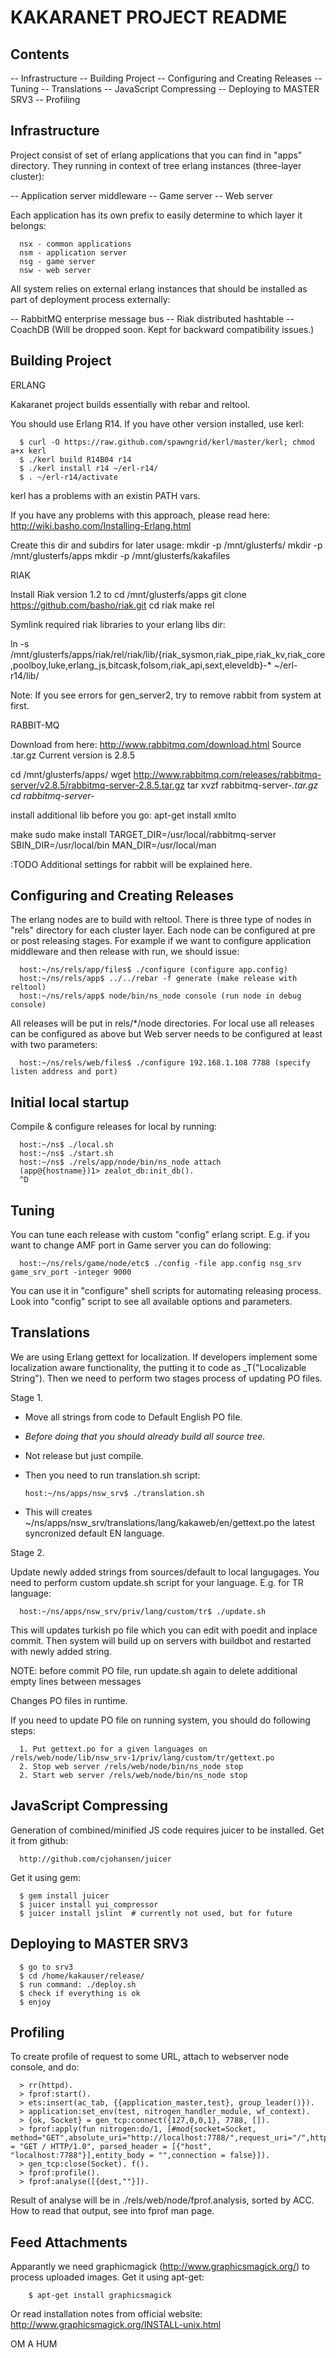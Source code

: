 
KAKARANET PROJECT README
==========================

Contents
--------

   -- Infrastructure
   -- Building Project
   -- Configuring and Creating Releases
   -- Tuning
   -- Translations
   -- JavaScript Compressing
   -- Deploying to MASTER SRV3
   -- Profiling

Infrastructure
--------------

Project consist of set of erlang applications
that you can find in "apps" directory. They running
in context of tree erlang instances (three-layer cluster):

   -- Application server middleware
   -- Game server
   -- Web server

Each application has its own prefix to easily determine
to which layer it belongs:

      nsx - common applications
      nsm - application server
      nsg - game server
      nsw - web server

All system relies on external erlang instances
that should be installed as part of deployment process externally:

   -- RabbitMQ enterprise message bus
   -- Riak distributed hashtable
   -- CoachDB (Will be dropped soon. Kept for backward compatibility issues.)

Building Project
----------------

ERLANG

Kakaranet project builds essentially with rebar and reltool.

You should use Erlang R14.
If you have other version installed, use kerl:

      $ curl -O https://raw.github.com/spawngrid/kerl/master/kerl; chmod a+x kerl
      $ ./kerl build R14B04 r14
      $ ./kerl install r14 ~/erl-r14/
      $ . ~/erl-r14/activate

kerl has a problems with an existin PATH vars. 

If you have any problems with this approach, please read here:
http://wiki.basho.com/Installing-Erlang.html


Create this dir and subdirs for later usage:
mkdir -p /mnt/glusterfs/
mkdir -p /mnt/glusterfs/apps
mkdir -p /mnt/glusterfs/kakafiles


RIAK 

Install Riak version 1.2 to 
cd /mnt/glusterfs/apps
git clone https://github.com/basho/riak.git
cd riak
make rel

Symlink required riak libraries to your erlang libs dir:

ln -s /mnt/glusterfs/apps/riak/rel/riak/lib/{riak_sysmon,riak_pipe,riak_kv,riak_core,poolboy,luke,erlang_js,bitcask,folsom,riak_api,sext,eleveldb}-* ~/erl-r14/lib/

Note: If you see errors for gen_server2, try to remove rabbit from system at first. 

RABBIT-MQ

Download from here:
http://www.rabbitmq.com/download.html
Source .tar.gz
Current version is 2.8.5

cd /mnt/glusterfs/apps/
wget http://www.rabbitmq.com/releases/rabbitmq-server/v2.8.5/rabbitmq-server-2.8.5.tar.gz
tar xvzf rabbitmq-server-*.tar.gz
cd rabbitmq-server-*

install additional lib before you go:
apt-get install xmlto 

make
sudo make install TARGET_DIR=/usr/local/rabbitmq-server SBIN_DIR=/usr/local/bin MAN_DIR=/usr/local/man

:TODO
Additional settings for rabbit will be explained here.

Configuring and Creating Releases
---------------------------------

The erlang nodes are to build with reltool. There is three type of nodes
in "rels" directory for each cluster layer. Each node can be configured
at pre or post releasing stages. For example if we want to configure
application middleware and then release with run, we should issue:

      host:~/ns/rels/app/files$ ./configure (configure app.config)
      host:~/ns/rels/app$ ../../rebar -f generate (make release with reltool)
      host:~/ns/rels/app$ node/bin/ns_node console (run node in debug console)

All releases will be put in rels/*/node directories.
For local use all releases can be configured as above
but Web server needs to be configured at least with two parameters:

      host:~/ns/rels/web/files$ ./configure 192.168.1.108 7788 (specify listen address and port)

Initial local startup
---------------------

Compile & configure releases for local by running:

      host:~/ns$ ./local.sh
      host:~/ns$ ./start.sh
      host:~/ns$ ./rels/app/node/bin/ns_node attach
      (app@{hostname})1> zealot_db:init_db().
      ^D

Tuning
------

You can tune each release with custom "config" erlang script.
E.g. if you want to change AMF port in Game server you can do following:

      host:~/ns/rels/game/node/etc$ ./config -file app.config nsg_srv game_srv_port -integer 9000

You can use it in "configure" shell scripts for automating releasing process.
Look into "config" script to see all available options and parameters.

Translations
------------

We are using Erlang gettext for localization. If developers implement some
localization aware functionality, the putting it to code as _T("Localizable String").
Then we need to perform two stages process of updating PO files.

Stage 1.

- Move all strings from code to Default English PO file.
- *Before doing that you should already build all source tree.*
- Not release but just compile.
- Then you need to run translation.sh script:

      host:~/ns/apps/nsw_srv$ ./translation.sh

- This will creates ~/ns/apps/nsw_srv/translations/lang/kakaweb/en/gettext.po the latest
syncronized default EN language.

Stage 2.

Update newly added strings from sources/default to local langugages.
You need to perform custom update.sh script for your language. E.g. for TR language:

      host:~/ns/apps/nsw_srv/priv/lang/custom/tr$ ./update.sh

This will updates turkish po file which you can edit with poedit and inplace commit.
Then system will build up on servers with buildbot and restarted with newly added string.

NOTE: before commit PO file, run update.sh again to delete
      additional empty lines between messages

Changes PO files in runtime.

If you need to update PO file on running system,
you should do following steps:

      1. Put gettext.po for a given languages on /rels/web/node/lib/nsw_srv-1/priv/lang/custom/tr/gettext.po
      2. Stop web server /rels/web/node/bin/ns_node stop
      2. Start web server /rels/web/node/bin/ns_node stop

JavaScript Compressing
----------------------

Generation of combined/minified JS code requires juicer to be installed.
Get it from github:

      http://github.com/cjohansen/juicer

Get it using gem:

      $ gem install juicer
      $ juicer install yui_compressor
      $ juicer install jslint  # currently not used, but for future

Deploying to MASTER SRV3
------------------------

      $ go to srv3
      $ cd /home/kakauser/release/
      $ run command: ./deploy.sh
      $ check if everything is ok
      $ enjoy

Profiling
---------

To create profile of request to some URL, attach to webserver node console, and do:

      > rr(httpd).
      > fprof:start().
      > ets:insert(ac_tab, {{application_master,test}, group_leader()}).
      > application:set_env(test, nitrogen_handler_module, wf_context).
      > {ok, Socket} = gen_tcp:connect({127,0,0,1}, 7788, []).
      > fprof:apply(fun nitrogen:do/1, [#mod{socket=Socket, method="GET",absolute_uri="http://localhost:7788/",request_uri="/",http_version="HTTP/1.0",request_line = "GET / HTTP/1.0", parsed_header = [{"host", "localhost:7788"}],entity_body = "",connection = false}]).
      > gen_tcp:close(Socket). f().
      > fprof:profile().
      > fprof:analyse([{dest,""}]).

Result of analyse will be in ./rels/web/node/fprof.analysis, sorted by ACC.
How to read that output, see into fprof man page.


Feed Attachments
----------------

Apparantly we need graphicmagick (http://www.graphicsmagick.org/) to process uploaded images. 
Get it using apt-get:

        $ apt-get install graphicsmagick

Or read installation notes from official website: http://www.graphicsmagick.org/INSTALL-unix.html


OM A HUM
